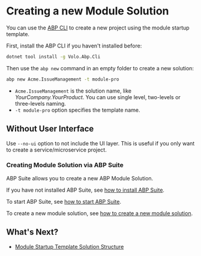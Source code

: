 # Creating a new Module Solution

You can use the [ABP CLI](https://docs.abp.io/en/abp/latest/CLI) to create a new project using the module startup template.

First, install the ABP CLI if you haven't installed before:

```bash
dotnet tool install -g Volo.Abp.Cli
```

Then use the `abp new` command in an empty folder to create a new solution:

```bash
abp new Acme.IssueManagement -t module-pro
```

- `Acme.IssueManagement` is the solution name, like *YourCompany.YourProduct*. You can use single level, two-levels or three-levels naming.
- `-t module-pro` option specifies the template name.

## Without User Interface

Use `--no-ui` option to not include the UI layer. This is useful if you only want to create a service/microservice project.


### Creating Module Solution via ABP Suite

ABP Suite allows you to create a new ABP Module Solution. 

If you have not installed ABP Suite, see [how to install ABP Suite](../../abp-suite/how-to-install.md).

To start ABP Suite, see [how to start ABP Suite](../../abp-suite/how-to-start.md). 

To create a new module solution, see [how to create a new module solution](../../abp-suite/create-module-solution.md). 


## What's Next?

* [Module Startup Template Solution Structure](solution-structure.md)
